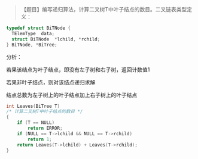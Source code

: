 >【题目】编写递归算法，计算二叉树T中叶子结点的数目。二叉链表类型定义：
```c
typedef struct BiTNode {
  TElemType  data;
  struct BiTNode  *lchild, *rchild;
} BiTNode, *BiTree;
```
分析：

若果该结点为叶子结点，即没有左子树和右子树，返回计数值1

若果非叶子结点，则对该结点递归求解

结点总数为左子树上的叶子结点加上右子树上的叶子结点

```c
int Leaves(BiTree T)
/* 计算二叉树T中叶子结点的数目 */
{
    if (T == NULL)
        return ERROR;
    if (NULL == T->lchild && NULL == T->rchild)
        return 1;
    return Leaves(T->lchild) + Leaves(T->rchild);
}
```
